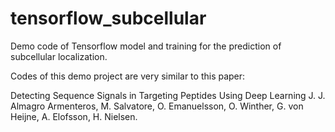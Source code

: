 # tensorflow_subcellular
Demo code of Tensorflow model and training for the prediction of subcellular localization.

Codes of this demo project are very similar to this paper:

Detecting Sequence Signals in Targeting Peptides Using Deep Learning
J. J. Almagro Armenteros, M. Salvatore, O. Emanuelsson, O. Winther, G. von Heijne, A. Elofsson, H. Nielsen.
